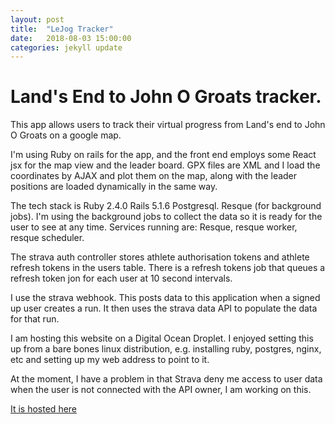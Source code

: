 ```yaml
---
layout: post
title:  "LeJog Tracker"
date:   2018-08-03 15:00:00
categories: jekyll update
---
```


# Land's End to John O Groats tracker.

This app allows users to track their virtual progress from Land's end to John O Groats on a google map.

I'm using Ruby on rails for the app, and the front end employs some React jsx for the map view and the leader board.  GPX files are XML and I load the coordinates by AJAX and plot them on the map, along with the leader positions are loaded dynamically in the same way.

The tech stack is Ruby 2.4.0 Rails 5.1.6 Postgresql. Resque (for background jobs).  I'm using the background jobs to collect the data so it is ready for the user to see at any time.  Services running are: Resque, resque worker, resque scheduler.

The strava auth controller stores athlete authorisation tokens and athlete refresh tokens in the users table.
There is a refresh tokens job that queues a refresh token jon for each user at 10 second intervals.

I use the strava webhook. This posts data to this application when a signed up user creates a run. It then uses the strava data API to populate the data for that run.

I am hosting this website on a Digital Ocean Droplet.  I enjoyed setting this up from a bare bones linux distribution, e.g. installing ruby, postgres, nginx, etc and setting up my web address to point to it.

At the moment, I have a problem in that Strava deny me access to user data when the user is not connected with the API owner, I am working on this.

[It is hosted here](https://eastleighlejogtracker.co.uk/)
